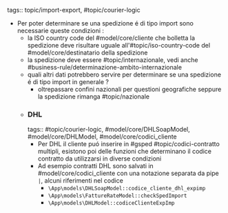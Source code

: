 tags:: topic/import-export, #topic/courier-logic

- Per poter determinare se una spedizione é di tipo import sono necessarie queste condizioni :
	- la ISO country code del #model/core/cliente che bolletta la spedizione deve risultare uguale all'#topic/iso-country-code  del #model/core/destinatario della spedizione
	- la spedizione deve essere #topic/internazionale, vedi anche #business-rule/determinazione-ambito-internazionale
	- quali altri dati potrebbero servire per determinare se una spedizione é di tipo import in generale ?
		- oltrepassare confini nazionali per questioni geografiche seppure la spedizione rimanga #topic/nazionale
	- ### DHL
	  tags:: #topic/courier-logic, #model/core/DHLSoapModel, #model/core/DHLModel, #model/core/codici_cliente
		- Per DHL il cliente puó inserire in #gsped #topic/codici-contratto multipli, esistono poi delle funzioni che determinano il codice contratto da utilizzarsi in diverse condizioni
		- Ad esempio contratti DHL sono salvati in #model/core/codici_cliente con una notazione separata da pipe `|`, alcuni riferimenti nel codice
			- `\App\models\DHLSoapModel::codice_cliente_dhl_expimp`
			- `\App\models\FattureRateModel::checkSpedImport`
			- `\App\models\DHLModel::codiceClienteExpImp`